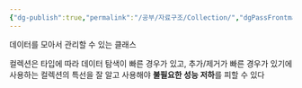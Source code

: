 ```yaml
---
{"dg-publish":true,"permalink":"/공부/자료구조/Collection/","dgPassFrontmatter":true}
---
```



데이터를 모아서 관리할 수 있는 클래스

컬렉션은 타입에 따라 데이터 탐색이 빠른 경우가 있고, 추가/제거가 빠른 경우가 있기에 사용하는 컬렉션의 특선을 잘 알고 사용해야 **불필요한 성능 저하**를 피할 수 있다